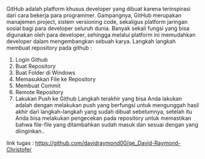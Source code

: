 GitHub adalah platform khusus developer yang dibuat karena terinspirasi dari cara bekerja para programmer. Gampangnya, GitHub merupakan manajemen project, sistem versioning code, sekaligus platform jaringan sosial bagi para developer seluruh dunia. Banyak sekali fungsi yang bisa digunakan oleh para developer, sehingga melalui platform ini memudahkan developer dalam mengembangkan sebuah karya. Langkah langkah membuat repository pada github :
1. Login Github
2. Buat Repository
3. Buat Folder di Windows
4. Memasukkan File ke Repository
5. Membuat Commit
6. Remote Repository
7. Lakukan Push ke Github Langkah terakhir yang bisa Anda lakukan adalah dengan melakukan push yang berfungsi untuk mengunggah hasil akhir dari langkah-langkah yang sudah dibuat sebelumnya, setelah itu Anda bisa melakukan pengecekan pada repository untuk memastikan bahwa file-file yang ditambahkan sudah masuk dan sesuai dengan yang diinginkan..

link tugas : https://github.com/davidraymond00/qe_David-Raymond-Christofer
